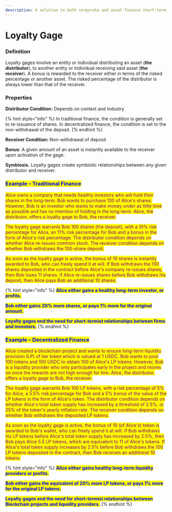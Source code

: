 ```yaml
---
description: A solution to both corporate and asset finance short-termism.
---
```


# Loyalty Gage

### Definition

Loyalty gages involve an entity or individual distributing an asset (**the distributor**), to another entity or individual receiving said asset (**the receiver**). A bonus is rewarded to the receiver either in terms of the risked percentage or another asset. The risked percentage of the distributor is always lower than that of the receiver.

### Properties

**Distributor Condition:**  Depends on context and industry

{% hint style="info" %}
In traditional finance, the condition is generally set to re-issuance of shares. In decentralized finance, the condition is set to the non-withdrawal of the deposit.
{% endhint %}

**Receiver Condition:** Non-withdrawal of deposit

**Bonus**: A given amount of an asset is instantly available to the receiver upon activation of the gage.

**Symbiosis.** Loyalty gages create symbiotic relationships between any given distributor and receiver.

### <mark style="color:blue;">**Example – Traditional Finance**</mark>

<mark style="color:purple;">Alice owns a company that needs healthy investors who will hold their shares in the long-term. Bob wants to purchase 100 of Alice's shares. However, Bob is an investor who wants to make money under as little time as possible and has no intention of holding in the long-term. Alice, the distributor, offers a loyalty gage to Bob, the receiver.</mark>&#x20;

<mark style="color:purple;">The loyalty gage warrants Bob 100 shares (the deposit), with a 10% risk percentage for Alice, an 11% risk percentage for Bob and a bonus in the form of Alice's risk percentage. The distributor condition depends on whether Alice re-issues common stock. The receiver condition depends on whether Bob withdraws the 100-share deposit.</mark> &#x20;

<mark style="color:purple;">As soon as the loyalty gage is active, the bonus of 10 shares is instantly awarded to Bob, who can freely spend it at will. If Bob withdraws the 100 shares deposited in the contract before Alice's company re-issues shares, then Bob loses 11 shares. If Alice re-issues shares before Bob withdraws his deposit, then Alice pays Bob an additional 10 shares.</mark>

{% hint style="info" %}
<mark style="color:blue;">**Alice either gains a healthy long-term investor, or profits.**</mark>

<mark style="color:blue;">**Bob either gains 20% more shares, or pays 1% more for the original amount.**</mark>

<mark style="color:blue;">**Loyalty gages end the need for short-termist relationships between firms and investors.**</mark>
{% endhint %}

### <mark style="color:blue;">**Example – Decentralized Finance**</mark>

<mark style="color:purple;">Alice created a blockchain project and wants to ensure long-term liquidity provision (LP) of her token which is valued at 1 USDC. Bob wants to pool 100 tokens and 100 USDC to obtain 100 of Alice's LP tokens. However, Bob is a liquidity provider who only participates early in the project and moves on once the rewards are not high enough for him. Alice, the distributor, offers a loyalty gage to Bob, the receiver.</mark>&#x20;

<mark style="color:purple;">The loyalty gage warrants Bob 100 LP tokens, with a risk percentage of 5% for Alice, a 5.5% risk percentage for Bob and a 5% bonus of the value of the LP tokens in the form of Alice's token. The distributor condition depends on whether Alice's total token supply has increased by a threshold of 2.5%, or 25% of the token's yearly inflation rate. The receiver condition depends on whether Bob withdraws the deposited LP tokens.</mark>&#x20;

<mark style="color:purple;">As soon as the loyalty gage is active, the bonus of 10 (of Alice's) token is awarded to Bob's wallet, who can freely spend it at will. If Bob withdraws his LP tokens before Alice's total token supply has increased by 2.5%, then Bob pays Alice 5.5 LP tokens, which are equivalent to 11 of Alice's tokens. If Alice's total token supply increases by 2.5% before Bob withdraws the 100 LP tokens deposited in the contract, then Bob receives an additional 10 tokens.</mark>&#x20;

{% hint style="info" %}
<mark style="color:blue;">**Alice either gains healthy long-term liquidity providers or profits.**</mark>

<mark style="color:blue;">**Bob either gains the equivalent of 20% more LP tokens, or pays 1% more for the original LP tokens.**</mark>

<mark style="color:blue;">**Loyalty gages end the need for short-termist relationships between Blockchain projects and liquidity providers.**</mark>
{% endhint %}
